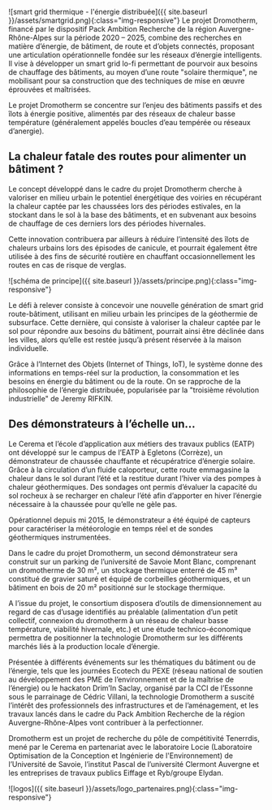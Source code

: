![smart grid thermique - l'énergie distribuée]({{ site.baseurl }}/assets/smartgrid.png){:class="img-responsive"}
Le projet Dromotherm, financé par le dispositif Pack Ambition Recherche de la région Auvergne-Rhône-Alpes sur la période 2020 – 2025, combine des recherches en matière d’énergie, 
de bâtiment, de route et d’objets connectés, proposant une articulation opérationnelle fondée sur les réseaux d’énergie intelligents. 
Il vise à développer un smart grid lo-fi permettant de pourvoir aux besoins de chauffage des bâtiments, au moyen d’une route "solaire thermique", 
ne mobilisant pour sa construction que des techniques de mise en œuvre éprouvées et maîtrisées.

Le projet Dromotherm se concentre sur l’enjeu des bâtiments passifs et des îlots à énergie positive, 
alimentés par des réseaux de chaleur basse température (généralement appelés boucles d’eau tempérée ou réseaux d’anergie).

## La chaleur fatale des routes pour alimenter un bâtiment ?

Le concept développé dans le cadre du projet Dromotherm cherche à valoriser en milieu urbain le potentiel énergétique 
des voiries en récupérant la chaleur captée par les chaussées lors des périodes estivales, 
en la stockant dans le sol à la base des bâtiments, et en subvenant aux besoins de chauffage de ces derniers lors des périodes hivernales.

Cette innovation contribuera par ailleurs à réduire l’intensité des îlots de chaleurs urbains lors des épisodes de canicule, 
et pourrait également être utilisée à des fins de sécurité routière en chauffant occasionnellement les routes en cas de risque de verglas.

![schéma de principe]({{ site.baseurl }}/assets/principe.png){:class="img-responsive"}

Le défi à relever consiste à concevoir une nouvelle génération de smart grid route-bâtiment, utilisant en milieu urbain les principes de la géothermie de subsurface. 
Cette dernière, qui consiste à valoriser la chaleur captée par le sol pour répondre aux besoins du bâtiment, pourrait ainsi être déclinée dans les villes, alors 
qu’elle est restée jusqu’à présent réservée à la maison individuelle.

Grâce à l’Internet des Objets (Internet of Things, IoT), le système donne des informations en temps-réel sur la production, 
la consommation et les besoins en énergie du bâtiment ou de la route. On se rapproche de la philosophie de l’énergie distribuée, 
popularisée par la "troisième révolution industrielle" de Jeremy RIFKIN.

## Des démonstrateurs à l’échelle un…

Le Cerema et l’école d’application aux métiers des travaux publics (EATP) ont développé sur le campus de l’EATP à Egletons (Corrèze), un démonstrateur de chaussée 
chauffante et récupératrice d’énergie solaire. Grâce à la circulation d’un fluide caloporteur, cette route emmagasine la chaleur dans le sol 
durant l’été et la restitue durant l’hiver via des pompes à chaleur géothermiques. 
Des sondages ont permis d’évaluer la capacité du sol rocheux à se recharger en chaleur l’été afin d’apporter en hiver l’énergie nécessaire à la chaussée pour qu’elle ne gèle pas.

Opérationnel depuis mi 2015, le démonstrateur a été équipé de capteurs pour caractériser la météorologie en temps réel et de sondes géothermiques instrumentées.

Dans le cadre du projet Dromotherm, un second démonstrateur sera construit sur un parking de l’université de Savoie Mont Blanc, comprenant un dromotherme de 30 m², 
un stockage thermique enterré de 45 m³ constitué de gravier saturé et équipé de corbeilles géothermiques, et un bâtiment en bois de 20 m² positionné sur le stockage thermique.

A l’issue du projet, le consortium disposera d’outils de dimensionnement au regard de cas d’usage identifiés au préalable (alimentation d’un petit collectif, 
connexion du dromotherm à un réseau de chaleur basse température, viabilité hivernale, etc.) et une étude technico-économique permettra de positionner la technologie 
Dromotherm sur les différents marchés liés à la production locale d’énergie.

Présentée à différents événements sur les thématiques du bâtiment ou de l’énergie, tels que les journées Ecotech du PEXE (réseau national de soutien au développement 
des PME de l’environnement et de la maîtrise de l’énergie) ou le hackaton Drim’In Saclay, organisé par la CCI de l’Essonne sous le parrainage de Cédric Villani, 
la technologie Dromotherm a suscité l’intérêt des professionnels des infrastructures et de l’aménagement, et les travaux lancés dans le cadre du Pack Ambition 
Recherche de la région Auvergne-Rhône-Alpes vont contribuer à la perfectionner.

Dromotherm est un projet de recherche du pôle de compétitivité Tenerrdis, mené par le Cerema en partenariat avec le laboratoire Locie 
(Laboratoire Optimisation de la Conception et Ingénierie de l'Environnement) de l’Université de Savoie, l’institut Pascal de l’université Clermont Auvergne et les 
entreprises de travaux publics Eiffage et Ryb/groupe Elydan.

![logos]({{ site.baseurl }}/assets/logo_partenaires.png){:class="img-responsive"}
